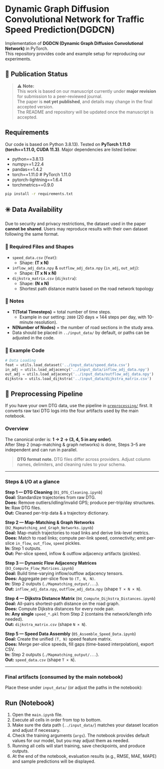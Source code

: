 # Dynamic Graph Diffusion Convolutional Network for Traffic Speed Prediction(DGDCN)

Implementation of **DGDCN (Dynamic Graph Diffusion Convolutional Network)** in PyTorch.  
This repository provides code and example setup for reproducing our experiments.

## 📌 Publication Status
> ⚠️ **Note:**  
> This work is based on our manuscript currently under **major revision** for submission to a peer-reviewed journal.  
> The paper is **not yet published**, and details may change in the final accepted version.  
> The README and repository will be updated once the manuscript is accepted.

## Requirements
Our code is based on Python 3.8.13).
Tested on **PyTorch 1.11.0 (torch==1.11.0, CUDA 11.3)**.
Major dependencies are listed below:
- python==3.8.13
- numpy==1.22.4
- pandas==1.4.2
- torch==1.11.0 # PyTorch 1.11.0
- pytorch-lightning==1.6.4
- torchmetrics==0.9.0
```bash
pip install -r requirements.txt
```

## ✳️ Data Availability
Due to security and privacy restrictions, the dataset used in the paper **cannot be shared**.
Users may reproduce results with their own dataset following the same format.

### 📂 Required Files and Shapes
- `speed_data.csv` (`feat`):
  - Shape: **(T x N)**
- `inflow_adj_data.npy` & `outflow_adj_data.npy` (`in_adj`, `out_adj`):
  - Shape: **(T x N x N)**
- `dijkstra_matrix.csv` (`dijkstra`):
  - Shape: **(N x N)**
  - Shortest path distance matrix based on the road network topology

### 📌 Notes
- **T(Total Timesteps)** = total number of time steps.  
  - Example in our setting: `2880` (20 days × 144 steps per day, with 10-minute resolution).  
- **N(Number of Nodes)** = the number of road sections in the study area.  
- Data should be placed in `../input_data/` by default, or paths can be adjusted in the code.

### 📑 Example Code
```python
# Data Loading
feat = utils.load_dataset('../input_data/speed_data.csv')
in_adj = utils.load_adjacency('../input_data/inflow_adj_data.npy')
out_adj = utils.load_adjacency('../input_data/outflow_adj_data.npy')
dijkstra = utils.load_dijkstra('../input_data/dijkstra_matrix.csv')
```

## 🧩 Preprocessing Pipeline

If you have your own DTG data, use the pipeline in [`preprocessing/`](./preprocessing) first. It converts raw taxi DTG logs into the four artifacts used by the main notebook.

### Overview
The canonical order is: **1 → 2 → (3, 4, 5 in any order)**.  
After Step 2 (map-matching & graph networks) is done, Steps 3–5 are independent and can run in parallel.

> **DTG format note.** DTG files differ across providers. Adjust column names, delimiters, and cleaning rules to your schema.

---

### Steps & I/O at a glance

**Step 1 — DTG Cleaning** (`01_DTG_Cleaning.ipynb`)  
**Goal:** Standardize trajectories from raw DTG.  
**Does:** Remove outliers/idling/invalid GPS; produce per-trip/day structures.  
**In:** Raw DTG files.  
**Out:** Cleaned per-trip data & a trajectory dictionary.

**Step 2 — Map-Matching & Graph Networks** (`02_Mapmatching_and_Graph_Networks.ipynb`)  
**Goal:** Map-match trajectories to road links and derive link-level metrics.  
**Does:** Match to road links; compute per-link speed, connectivity; emit per-slice `in_flow`, `out_flow`, `speed` pickles.  
**In:** Step 1 outputs.  
**Out:** Per-slice speed, inflow & outflow adjacency artifacts (pickles).

**Step 3 — Dynamic Flow Adjacency Matrices** (`03_Compute_Flow_Matrices.ipynb`)  
**Goal:** Build time-varying inflow/outflow adjacency tensors.  
**Does:** Aggregate per-slice flow to `(T, N, N)`.  
**In:** Step 2 outputs (`./Mapmatching_output/...`).  
**Out:** `inflow_adj_data.npy`, `outflow_adj_data.npy` (shape `T × N × N`).

**Step 4 — Dijkstra Distance Matrix** (`04_Compute_Dijkstra_Distances.ipynb`)  
**Goal:** All-pairs shortest-path distance on the road graph.  
**Does:** Compute Dijkstra distances for every node pair.  
**In:** **Any single** `speed_*.pkl` from Step 2 (contains the network/length info needed).  
**Out:** `dijkstra_matrix.csv` (shape `N × N`).

**Step 5 — Speed Data Assembly** (`05_Assemble_Speed_Data.ipynb`)  
**Goal:** Create the unified `(T, N)` speed feature matrix.  
**Does:** Merge per-slice speeds, fill gaps (time-based interpolation), export CSV.  
**In:** Step 2 outputs (`./Mapmatching_output/...`).  
**Out:** `speed_data.csv` (shape `T × N`).

---

### Final artifacts (consumed by the main notebook)
Place these under `input_data/` (or adjust the paths in the notebook):

## Run (Notebook)
1. Open the `main.ipynb` file.  
2. Execute all cells in order from top to bottom.  
3. Make sure the data path (`../input_data/`) matches your dataset location and adjust if necessary.  
4. Check the training arguments (`args`). The notebook provides default values for our model, but you may adjust them as needed.  
5. Running all cells will start training, save checkpoints, and produce outputs.  
6. At the end of the notebook, evaluation results (e.g., RMSE, MAE, MAPE) and sample predictions will be displayed.
